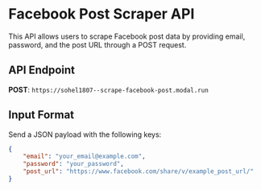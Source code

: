 # Facebook Post Scraper API  

This API allows users to scrape Facebook post data by providing email, password, and the post URL through a POST request.  

## API Endpoint  
**POST**: `https://sohel1807--scrape-facebook-post.modal.run`  

## Input Format  
Send a JSON payload with the following keys:  
```json
{
    "email": "your_email@example.com",
    "password": "your_password",
    "post_url": "https://www.facebook.com/share/v/example_post_url/"
}
```

 





